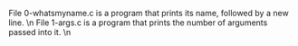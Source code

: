 File 0-whatsmyname.c is a program that prints its name, followed by a new line. \n
File 1-args.c is a program that prints the number of arguments passed into it. \n